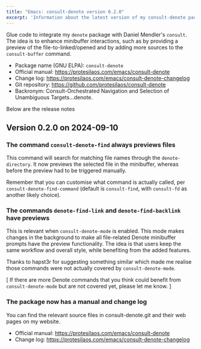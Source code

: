 ```yaml
---
title: "Emacs: consult-denote version 0.2.0"
excerpt: 'Information about the latest version of my consult-denote package for GNU Emacs.'
---
```


Glue code to integrate my `denote` package with Daniel Mendler's
`consult`. The idea is to enhance minibuffer interactions, such as by
providing a preview of the file-to-linked/opened and by adding more
sources to the `consult-buffer` command.

+ Package name (GNU ELPA): `consult-denote`
+ Official manual: <https://protesilaos.com/emacs/consult-denote>
+ Change log: <https://protesilaos.com/emacs/consult-denote-changelog>
+ Git repository: <https://github.com/protesilaos/consult-denote>
+ Backronym: Consult-Orchestrated Navigation and Selection of
  Unambiguous Targets...denote.

Below are the release notes

## Version 0.2.0 on 2024-09-10


### The command `consult-denote-find` always previews files

This command will search for matching file names through the
`denote-directory`. It now previews the selected file in the
minibuffer, whereas before the preview had to be triggered manually.

Remember that you can customise what command is actually called, per
`consult-denote-find-command` (default is `consult-find`, with
`consult-fd` as another likely choice).


### The commands `denote-find-link` and `denote-find-backlink` have previews

This is relevant when `consult-denote-mode` is enabled. This mode
makes changes in the background to make all file-related Denote
minibuffer prompts have the preview functionality. The idea is that
users keep the same workflow and overall style, while benefiting from
the added features.

Thanks to hapst3r for suggesting something similar which made me
realise those commands were not actually covered by `consult-denote-mode`.

[ If there are more Denote commands that you think could benefit from
  `consult-denote-mode` but are not covered yet, please let me know. ]


### The package now has a manual and change log

You can find the relevant source files in consult-denote.git and their
web pages on my website.

-   Official manual: <https://protesilaos.com/emacs/consult-denote>
-   Change log: <https://protesilaos.com/emacs/consult-denote-changelog>

